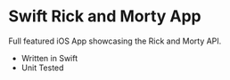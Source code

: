 # Swift Rick and Morty App

Full featured iOS App showcasing the Rick and Morty API.

- Written in Swift
- Unit Tested
